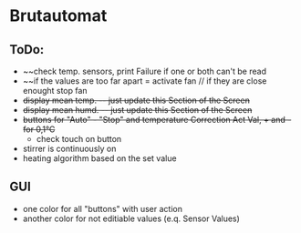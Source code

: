 # Brutautomat
## ToDo:
- ~~check temp. sensors, print Failure if one or both can't be read
- ~~if the values are too far apart = activate fan // if they are close enought stop fan
- ~~display mean temp. -- just update this Section of the Screen~~
- ~~display mean humd. -- just update this Section of the Screen~~
- ~~buttons for "Auto" - "Stop" and temperature Correction Act Val, + and - for 0,1°C~~
  - check touch on button 
- stirrer is continuously on
- heating algorithm based on the set value

## GUI
- one color for all "buttons" with user action
- another color for not editiable values (e.q. Sensor Values)
